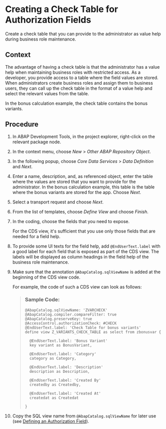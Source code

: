 <!-- loioe7cfd14ae7d442d6ae553867ba7acd37 -->

# Creating a Check Table for Authorization Fields

Create a check table that you can provide to the administrator as value help during business role maintenance.



## Context

The advantage of having a check table is that the administrator has a value help when maintaining business roles with restricted access. As a developer, you provide access to a table where the field values are stored. When administrators create business roles and assign them to business users, they can call up the check table in the format of a value help and select the relevant values from the table.

In the bonus calculation example, the check table contains the bonus variants.



## Procedure

1.  In ABAP Development Tools, in the project explorer, right-click on the relevant package node.

2.  In the context menu, choose *New* \> *Other ABAP Repository Object*.

3.  In the following popup, choose *Core Data Services* \> *Data Definition* and *Next*.

4.  Enter a name, description, and, as referenced object, enter the table where the values are stored that you want to provide for the administrator. In the bonus calculation example, this table is the table where the bonus variants are stored for the app. Choose *Next*.

5.  Select a transport request and choose *Next*.

6.  From the list of templates, choose *Define View* and choose *Finish*.

7.  In the coding, choose the fields that you need to expose.

    For the CDS view, it's sufficient that you use only those fields that are needed for a field help.

8.  To provide some UI texts for the field help, add `@EndUserText.label` with a good label for each field that is exposed as part of the CDS view. The labels will be displayed as column headings in the field help of the business role maintenance.

9.  Make sure that the annotation `@AbapCatalog.sqlViewName` is added at the beginning of the CDS view code.

    For example, the code of such a CDS view can look as follows:

    > ### Sample Code:  
    > ```
    > @AbapCatalog.sqlViewName: 'ZVARCHECK'
    > @AbapCatalog.compiler.compareFilter: true
    > @AbapCatalog.preserveKey: true
    > @AccessControl.authorizationCheck: #CHECK
    > @EndUserText.label: 'Check Table for bonus variants'
    > define view Z_VARIANTS_CHECK_TABLE as select from zbonusvar {
    > 
    >   @EndUserText.label: 'Bonus Variant'
    >   key variant as BonusVariant,
    >   
    >   @EndUserText.label: 'Category'
    >   category as Category,
    >   
    >   @EndUserText.label: 'Description'
    >   description as Description,
    >   
    >   @EndUserText.label: 'Created By'
    >   createdby as Createdby,
    >   
    >   @EndUserText.label: 'Created At'
    >   createdat as Createdat
    > 
    > }
    > ```

10. Copy the SQL view name from `@AbapCatalog.sqlViewName` for later use \(see [Defining an Authorization Field](Defining_an_Authorization_Field_a151c75.md)\).


